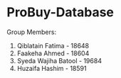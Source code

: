 # ProBuy-Database

Group Members:
1. Qiblatain Fatima - 18648
2. Faakeha Ahmed - 18604
3. Syeda Wajiha Batool - 19684
4. Huzaifa Hashim - 18591
